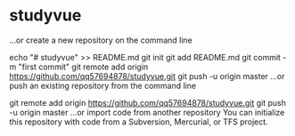 # studyvue
…or create a new repository on the command line

echo "# studyvue" >> README.md
git init
git add README.md
git commit -m "first commit"
git remote add origin https://github.com/qq57694878/studyvue.git
git push -u origin master
…or push an existing repository from the command line

git remote add origin https://github.com/qq57694878/studyvue.git
git push -u origin master
…or import code from another repository
You can initialize this repository with code from a Subversion, Mercurial, or TFS project.
